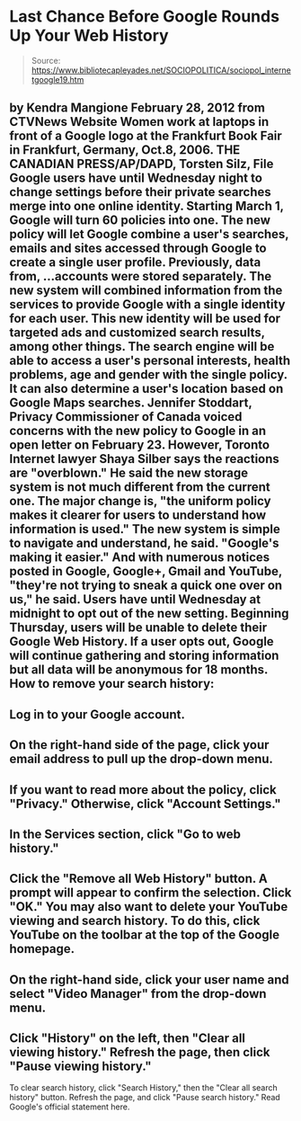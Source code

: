 # Last Chance Before Google Rounds Up Your Web History

> Source: https://www.bibliotecapleyades.net/SOCIOPOLITICA/sociopol_internetgoogle19.htm

by Kendra Mangione
February 28, 2012
from
CTVNews Website
Women work at laptops
in front of a Google logo
at the Frankfurt Book Fair in
Frankfurt, Germany, Oct.8, 2006.
THE CANADIAN PRESS/AP/DAPD,
Torsten Silz, File
Google users have until Wednesday night to
change settings before their private searches merge into one online
identity.
Starting March 1, Google will turn 60 policies into one. The new policy will
let Google combine a user's searches, emails and sites accessed through
Google to create a single user profile.
Previously, data from,
...accounts were stored separately.
The new system will combined information from
the services to provide Google with a single identity for each user.
This new identity will be used for targeted ads and customized search
results, among other things.
The search engine will be able to access a user's personal interests, health
problems, age and gender with the single policy. It can also determine a
user's location based on Google Maps searches.
Jennifer Stoddart, Privacy Commissioner of Canada voiced
concerns with the new policy to Google in an open letter on February 23.
However, Toronto Internet lawyer Shaya Silber says the reactions are
"overblown." He said the new storage system is not much different from the
current one. The major change is,
"the uniform policy makes it clearer for
users to understand how information is used."
The new system is simple to navigate and
understand, he said.
"Google's making it easier."
And with numerous notices posted in Google,
Google+, Gmail and YouTube,
"they're not trying to sneak a quick one
over on us," he said.
Users have until Wednesday at midnight to opt
out of the new setting. Beginning Thursday, users will be unable to delete
their Google Web History.
If a user opts out, Google will continue gathering and storing information
but all data will be anonymous for 18 months.
How to remove your search history:
-
Log in to your Google account.
-
On the right-hand side of the page,
click your email address to pull up the drop-down menu.
-
If you want to read more about the
policy, click "Privacy." Otherwise, click "Account Settings."
-
In the Services section, click "Go to
web history."
-
Click the "Remove all Web History"
button. A prompt will appear to confirm the selection. Click "OK."
You may also want to delete your YouTube viewing
and search history.
To do this, click YouTube on the toolbar at the
top of the Google homepage.
-
On the right-hand side, click your user
name and select "Video Manager" from the drop-down menu.
-
Click "History" on the left, then "Clear
all viewing history." Refresh the page, then click "Pause viewing
history."
-
To clear search history, click "Search
History," then the "Clear all search history" button. Refresh the
page, and click "Pause search history."
Read Google's official statement
here.
